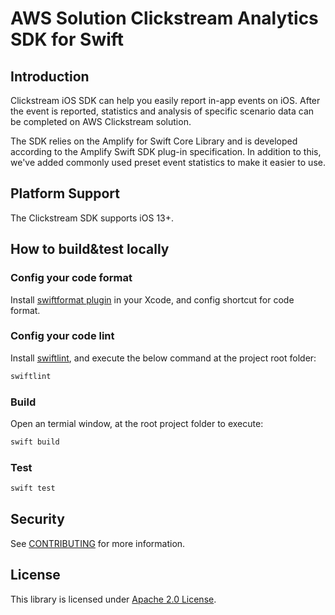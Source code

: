 # AWS Solution Clickstream Analytics SDK for Swift

## Introduction

Clickstream iOS SDK can help you easily report in-app events on iOS. After the event is reported, statistics and analysis of specific scenario data can be completed on AWS Clickstream solution.

The SDK relies on the Amplify for Swift Core Library and is developed according to the Amplify Swift SDK plug-in specification. In addition to this, we've added commonly used preset event statistics to make it easier to use.

## Platform Support

The Clickstream SDK supports iOS 13+.

## How to build&test locally

### Config your code format

Install [swiftformat plugin](https://github.com/nicklockwood/SwiftFormat#xcode-source-editor-extension) in your Xcode, and config shortcut for code format.

### Config your code lint

Install [swiftlint](https://github.com/realm/SwiftLint), and execute the below command at the project root folder:

```bash
swiftlint
```

### Build

Open an termial window, at the root project folder to execute: 

```bash
swift build
```

### Test

```bash
swift test
```

## Security

See [CONTRIBUTING](CONTRIBUTING.md#security-issue-notifications) for more information.

## License

This library is licensed under [Apache 2.0 License](./LICENSE).

